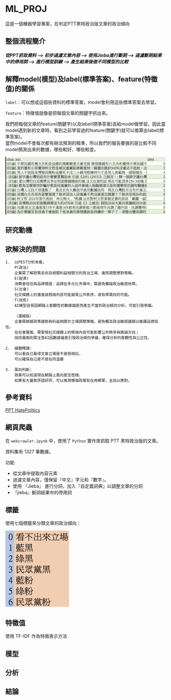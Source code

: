 # ML_PROJ

這是一個機器學習專案，在判定PTT黑特政治版文章的政治傾向

## 整個流程簡介
##### 從PPT抓取資料 --> 初步過濾文章內容 --> 使用Jieba進行斷詞 --> 過濾斷詞結果中的停用詞 --> 進行模型訓練 --> 產生結果後做不同模型的比較

## 解釋model(模型)及label(標準答案)、feature(特徵值)的關係

`label`：可以想成這個些資料的標準答案，model會利用這些標準答案去學習。  

`feature`：特徵值就像是把每個文章的關鍵字抓出來。  

我們把每個文章的feature(關鍵字)以及label(標準答案)丟給model做學習，因此當model遇到新的文章時，看到之前學習過的feature(關鍵字)就可以推算出label(標準答案)。  
當然model不會每次都有辦法預測的精準，所以我們的報告要做的是比較不同model預測出來的數據，哪些較好、哪些較差。

<img src="/img/text.png" alt=" "  >

## 研究動機


## 欲解決的問題
```
1.  以PEST分析來看，
    P(政治)
    企業需了解政策走向及相關利益相關方的政治立場，進而調整應對策略。
    E(經濟)
    消費者信任與品牌價值：品牌在多元化市場中，需避免觸碰政治敏感地帶。
    S(社會)
    社交媒體上的激進或極端內容可能威脅公共秩序，或有帶風向的可能。
    T(技術)
    AI模型容易因網路上客觀性的數據偏差而產生不當的政治傾向分析，可能引發爭議。
  
    （濃縮版）
    企業需根據政策趨勢與利益相關方立場調整策略，避免觸及政治敏感議題以維護品牌信任。
    在社會層面，需警惕社交媒體上的極端內容可能影響公共秩序與輿論方向；
    技術層面則需注意AI因數據偏差引發政治傾向爭議，確保分析的客觀性與公正性。

2.  媒體釋讀:
    可以看自己看得文章立場是不是很相似，
    可以確保自己是不是在同溫層

3.  風向判斷:
    政黨可以知道現在網路上風向是怎麼樣。
    如果有大量負評語好評，可以推測哪個政黨有在用網軍，去加以應對。
```
## 參考資料
[PPT HatePolitics](https://www.ptt.cc/bbs/HatePolitics/index.html)	

## 網頁爬蟲
在 `webcrawler.ipynb` 中，使用了 `Python` 實作來抓取 PTT 黑特政治版的文章。

資料集有 1327 筆數據。

功能:
- 從文章中提取內容元素
- 過濾文章內容，僅保留『中文』字元和『數字』。
- 使用 『Jieba』 進行分詞，加入『自定義詞典』以調整文章的分詞
- 『jieba』斷詞結果中的停用詞
  
## 標籤
使用七個標籤來分類文章的政治傾向：

<img src="/img/label.png" alt=" "  width=200px height=240px/>


## 特徵值
使用 TF-IDF 作為特徵表示方法


## 模型


## 分析
 
## 結論
